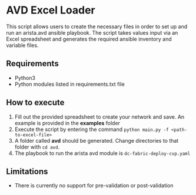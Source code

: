 # AVD Excel Loader

This script allows users to create the necessary files in order to set up and run an arista.avd ansible playbook.  The script takes values input via an Excel spreadsheet and generates the required ansible inventory and variable files.

## Requirements ##

-  Python3
-  Python modules listed in requirements.txt file

## How to execute

1.  Fill out the provided spreadsheet to create your network and save.  An example is provided in the **examples** folder
2.  Execute the script by entering the command `python main.py -f <path-to-excel-file>` 
3.  A folder called **avd** should be generated.  Change directories to that folder with `cd avd`.
4.  The playbook to run the arista avd module is `dc-fabric-deploy-cvp.yaml`

## Limitations
- There is currently no support for pre-validation or post-validation

